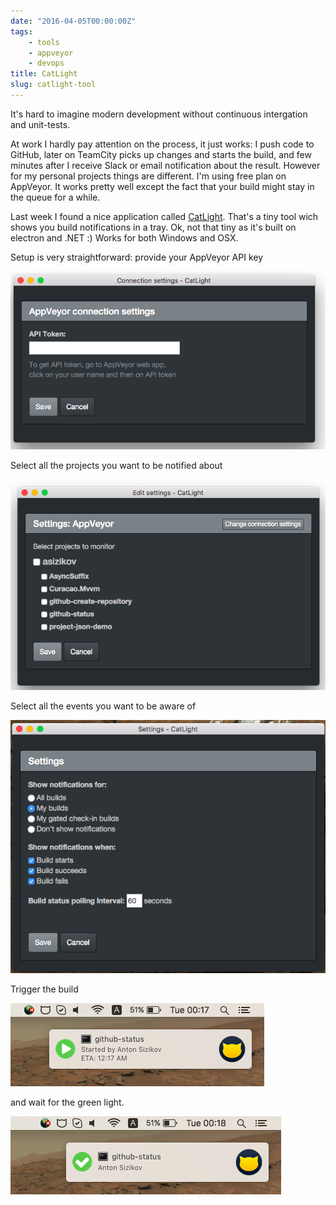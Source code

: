 ```yaml
---
date: "2016-04-05T00:00:00Z"
tags: 
    - tools
    - appveyor
    - devops
title: CatLight
slug: catlight-tool
---
```


It's hard to imagine modern development without continuous intergation and unit-tests.

At work I hardly pay attention on the process, it just works: I push code 
to GitHub, later on TeamCity picks up changes and starts the build, 
and few minutes after I receive Slack or email notification about the result.
However for my personal projects things are different. I'm using free plan on AppVeyor. 
It works pretty well except the fact that your build might stay in the queue for a while.

Last week I found a nice application called [CatLight](https://catlight.io/). 
That's a tiny tool wich shows you build notifications in a tray. Ok, not that tiny as it's built on electron and .NET :) 
Works for both Windows and OSX.

Setup is very straightforward: provide your AppVeyor API key

![screenshot](/images/catlight-tool/api-key.png)

Select all the projects you want to be notified about

![screenshot](/images/catlight-tool/select-projects.png)

Select all the events you want to be aware of

![screenshot](/images/catlight-tool/settings.png)

Trigger the build

![screenshot](/images/catlight-tool/build-started.png)

and wait for the green light.

![screenshot](/images/catlight-tool/build-finished.png)







 